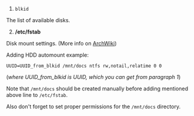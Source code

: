 1. ```blkid```

The list of available disks.

2. **/etc/fstab**

Disk mount settings. (More info on [ArchWiki](https://wiki.archlinux.org/index.php/Fstab))

Adding HDD automount example:

```UUID=UUID_from_blkid /mnt/docs ntfs rw,notail,relatime 0 0```

(*where UUID_from_blkid is UUID, which you can get from paragraph 1*)

Note that ```/mnt/docs``` should be created manually before adding mentioned above line to ```/etc/fstab```.

Also don't forget to set proper permissions for the ```/mnt/docs``` directory.
